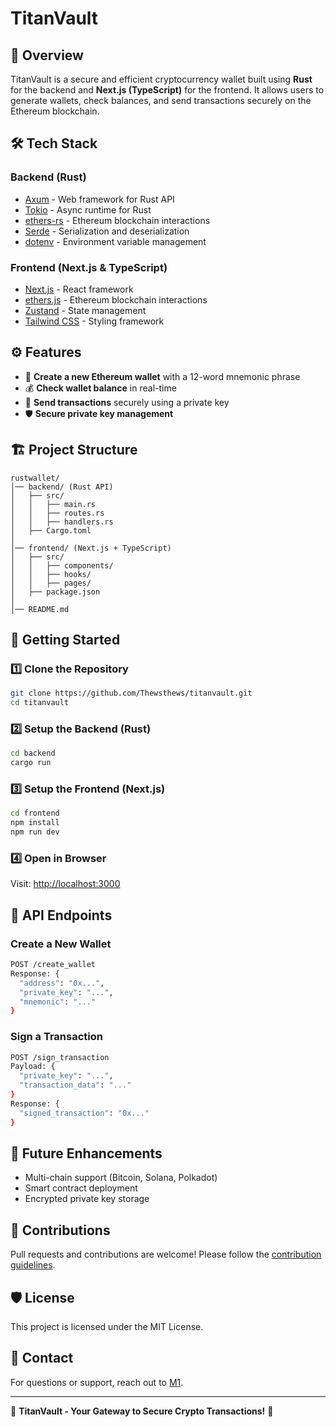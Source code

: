 # TitanVault

## 🚀 Overview
TitanVault is a secure and efficient cryptocurrency wallet built using **Rust** for the backend and **Next.js (TypeScript)** for the frontend. It allows users to generate wallets, check balances, and send transactions securely on the Ethereum blockchain.

## 🛠️ Tech Stack
### **Backend (Rust)**
- [Axum](https://github.com/tokio-rs/axum) - Web framework for Rust API
- [Tokio](https://tokio.rs/) - Async runtime for Rust
- [ethers-rs](https://github.com/gakonst/ethers-rs) - Ethereum blockchain interactions
- [Serde](https://serde.rs/) - Serialization and deserialization
- [dotenv](https://github.com/dotenv-rs/dotenv) - Environment variable management

### **Frontend (Next.js & TypeScript)**
- [Next.js](https://nextjs.org/) - React framework
- [ethers.js](https://docs.ethers.io/) - Ethereum blockchain interactions
- [Zustand](https://github.com/pmndrs/zustand) - State management
- [Tailwind CSS](https://tailwindcss.com/) - Styling framework

## ⚙️ Features
- 🔐 **Create a new Ethereum wallet** with a 12-word mnemonic phrase
- 💰 **Check wallet balance** in real-time
- 💸 **Send transactions** securely using a private key
- 🛡️ **Secure private key management**

## 🏗️ Project Structure
```
rustwallet/
│── backend/ (Rust API)
│   ├── src/
│   │   ├── main.rs
│   │   ├── routes.rs
│   │   ├── handlers.rs
│   ├── Cargo.toml
│
│── frontend/ (Next.js + TypeScript)
│   ├── src/
│   │   ├── components/
│   │   ├── hooks/
│   │   ├── pages/
│   ├── package.json
│
│── README.md
```

## 🚀 Getting Started
### 1️⃣ Clone the Repository
```sh
git clone https://github.com/Thewsthews/titanvault.git
cd titanvault
```

### 2️⃣ Setup the Backend (Rust)
```sh
cd backend
cargo run
```

### 3️⃣ Setup the Frontend (Next.js)
```sh
cd frontend
npm install
npm run dev
```

### 4️⃣ Open in Browser
Visit: [http://localhost:3000](http://localhost:3000)

## 📜 API Endpoints
### Create a New Wallet
```sh
POST /create_wallet
Response: {
  "address": "0x...",
  "private_key": "...",
  "mnemonic": "..."
}
```

### Sign a Transaction
```sh
POST /sign_transaction
Payload: {
  "private_key": "...",
  "transaction_data": "..."
}
Response: {
  "signed_transaction": "0x..."
}
```

## 🎯 Future Enhancements
- Multi-chain support (Bitcoin, Solana, Polkadot)
- Smart contract deployment
- Encrypted private key storage

## 🤝 Contributions
Pull requests and contributions are welcome! Please follow the [contribution guidelines](CONTRIBUTING.md).

## 🛡️ License
This project is licensed under the MIT License.

## 📢 Contact
For questions or support, reach out to [M1](mailto:etiegni@gmail.com).

---
🌟 **TitanVault - Your Gateway to Secure Crypto Transactions!** 🚀

